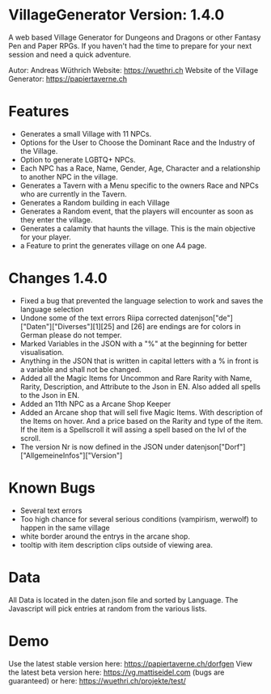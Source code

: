 # VillageGenerator Version: 1.4.0
A web based Village Generator for Dungeons and Dragons or other Fantasy Pen and Paper RPGs. If you haven't had the time to prepare for your next session and need a quick adventure.

Autor: Andreas Wüthrich
Website: https://wuethri.ch
Website of the Village Generator: https://papiertaverne.ch

# Features
*  Generates a small Village with 11 NPCs.
*  Options for the User to Choose the Dominant Race and the Industry of the Village.
*  Option to generate LGBTQ+ NPCs.
*  Each NPC has a Race, Name, Gender, Age, Character and a relationship to another NPC in the village.
*  Generates a Tavern with a Menu specific to the owners Race and NPCs who are currently in the Tavern.
*  Generates a Random building in each Village
*  Generates a Random event, that the players will encounter as soon as they enter the village.
*  Generates a calamity that haunts the village. This is the main objective for your player.
*  a Feature to print the generates village on one A4 page.
# Changes 1.4.0
* Fixed a bug that prevented the language selection to work and saves the language selection
* Undone some of the text errors Riipa corrected datenjson["de"]["Daten"]["Diverses"][1][25] and [26] are endings are for colors in German please do not temper.
* Marked Variables in the JSON with a "%" at the beginning for better visualisation.
* Anything in the JSON that is written in capital letters with a % in front is a variable and shall not be changed.
* Added all the Magic Items for Uncommon and Rare Rarity with Name, Rarity, Description, and Attribute to the Json in EN. Also added all spells to the Json in EN.
* Added an 11th NPC as a Arcane Shop Keeper
* Added an Arcane shop that will sell five Magic Items. With description of the Items on hover. And a price based on the Rarity and type of the item. If the item is a Spellscroll it will assing a spell based on the lvl of the scroll.
* The version Nr is now defined in the JSON under datenjson["Dorf"]["AllgemeineInfos"]["Version"]
# Known Bugs
* Several text errors
* Too high chance for several serious conditions (vampirism, werwolf) to happen in the same village
* white border around the entrys in the arcane shop.
* tooltip with item description clips outside of viewing area.
# Data
All Data is located in the daten.json file and sorted by Language. The Javascript will pick entries at random from the various lists.
# Demo
Use the latest stable version here: https://papiertaverne.ch/dorfgen
View the latest beta version here: https://vg.mattiseidel.com (bugs are guaranteed) or here: https://wuethri.ch/projekte/test/